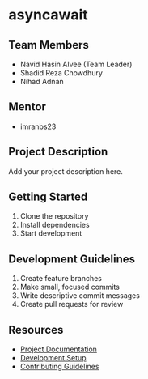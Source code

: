# asyncawait

## Team Members
- Navid Hasin Alvee (Team Leader)
- Shadid Reza Chowdhury
- Nihad Adnan

## Mentor
- imranbs23

## Project Description
Add your project description here.

## Getting Started
1. Clone the repository
2. Install dependencies
3. Start development

## Development Guidelines
1. Create feature branches
2. Make small, focused commits
3. Write descriptive commit messages
4. Create pull requests for review

## Resources
- [Project Documentation](docs/)
- [Development Setup](docs/setup.md)
- [Contributing Guidelines](CONTRIBUTING.md)
